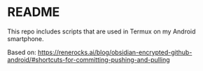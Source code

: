 # README

This repo includes scripts that are used in Termux on my Android smartphone.

Based on: https://renerocks.ai/blog/obsidian-encrypted-github-android/#shortcuts-for-committing-pushing-and-pulling
